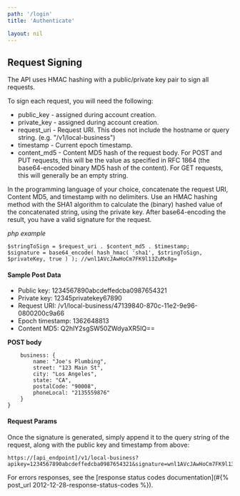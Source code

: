 ```yaml
---
path: '/login'
title: 'Authenticate'

layout: nil
---
```


## Request Signing
The API uses HMAC hashing with a public/private key pair to sign all requests.

To sign each request, you will need the following:

-	public_key - assigned during account creation.
-	private_key - assigned during account creation.
-	request_uri - Request URI. This does not include the hostname or query string. (e.g. "/v1/local-business")
-	timestamp - Current epoch timestamp.
-	content_md5 - Content MD5 hash of the request body. For POST and PUT requests, this will be the value as specified in RFC 1864 (the base64-encoded binary MD5 hash of the content). For GET requests, this will generally be an empty string.

In the programming language of your choice, concatenate the request URI, Content MD5, and timestamp with no delimiters. Use an HMAC hashing method with the SHA1 algorithm to calculate the (binary) hashed value of the concatenated string, using the private key. After base64-encoding the result, you have a valid signature for the request.


*php example*
```$privateKey = "12345privatekey67890";
$stringToSign = $request_uri . $content_md5 . $timestamp;
$signature = base64_encode( hash_hmac( 'sha1', $stringToSign, $privateKey, true ) ); //wnl1AVcJAwHoCm7FK9l13ZuMx8g=
```

#### Sample Post Data

-	Public key: 1234567890abcdeffedcba0987654321
-	Private key: 12345privatekey67890
-	Request URI: /v1/local-business/47139840-870c-11e2-9e96-0800200c9a66
-	Epoch timestamp: 1362648813
-	Content MD5: Q2hlY2sgSW50ZWdyaXR5IQ==

__POST body__

```{
    business: {
        name: "Joe's Plumbing",
        street: "123 Main St",
        city: "Los Angeles",
        state: "CA",
        postalCode: "90008",
        phoneLocal: "2135559876"
    }
}
```

#### Request Params
Once the signature is generated, simply append it to the query string of the request, along with the public key and timestamp from above:

```
https://[api_endpoint]/v1/local-business?apikey=1234567890abcdeffedcba0987654321&signature=wnl1AVcJAwHoCm7FK9l13ZuMx8g=&timestamp=1362648813
```

For errors responses, see the [response status codes documentation](#{% post_url 2012-12-28-response-status-codes %}).
